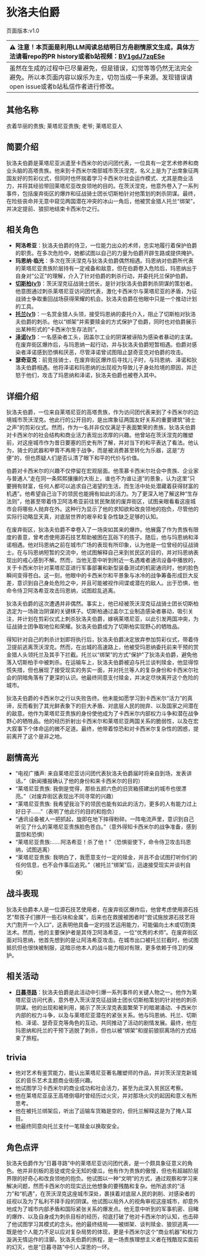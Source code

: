 # 狄洛夫伯爵
页面版本:v1.0
 

| :warning: 注意！本页面是利用LLM阅读总结明日方舟剧情原文生成，具体方法请看repo的PR history或者b站视频：[BV1gdJ7zqESe](https://www.bilibili.com/video/BV1gdJ7zqESe/)         |
|:----------------------------|
| 虽然在生成的过程中已尽量避免，但是错误，幻觉等等仍然无法完全避免。所以本页面内容以娱乐为主，切勿当成一手来源。发现错误请open issue或者b站私信作者进行修改。|



## 其他名称
衣着华丽的贵族; 莱塔尼亚贵族; 老爷; 莱塔尼亚人
## 简要介绍
狄洛夫伯爵是莱塔尼亚派遣至卡西米尔的访问团代表，一位具有一定艺术修养和商业头脑的高塔贵族。他来到卡西米尔南部城市茨沃涅克，名义上是为了出席象征两国友好的剪彩仪式，但同时也怀揣着学习卡西米尔社会运作模式、尤其是商业活力，并将其经验带回莱塔尼亚改良领地的目的。在茨沃涅克，他意外卷入了一系列事件，包括废弃街区的爆炸和征战骑士团长切斯柏针对他策划的刺杀阴谋。最终，在险些丧命并无意中窥见两国潜在冲突的冰山一角后，他被赏金猎人托兰“绑架”，并决定提前、狼狈地结束卡西米尔之行。
## 相关角色
-   **阿洛希亚**：狄洛夫伯爵的侍卫，一位能力出众的术师，忠实地履行着保护伯爵的职责。在多次危险中，她都试图以自己的力量为伯爵开辟生路或提供掩护。
-   **玛恩纳·临光**：多次在茨沃涅克与狄洛夫伯爵偶然相遇。玛恩纳对伯爵所代表的莱塔尼亚贵族阶层持有一定戒备和敌意，但在伯爵卷入危险后，玛恩纳出于自身对“公正”的理解，介入了针对伯爵的刺杀行动，并委托托兰保护伯爵。
-   **[切斯柏](../char_v3/extended_char_qie_si_bai.md)([v1](extended_char_qie_si_bai.md))**：茨沃涅克征战骑士团长，是针对狄洛夫伯爵刺杀阴谋的策划者。他意图通过刺杀莱塔尼亚访问团代表，激化卡西米尔与莱塔尼亚的矛盾，为征战骑士争取重回战场获得荣耀的机会。狄洛夫伯爵在他眼中只是一个推动计划的工具。
-   **[托兰](../char_v3/extended_char_tuo_lan.md)([v1](extended_char_tuo_lan.md))**：一名赏金猎人头领，接受玛恩纳的委托介入，阻止了切斯柏对狄洛夫伯爵的刺杀。他以“绑架”并索要赎金的方式保护了伯爵，同时也对伯爵展示出某种形式的“卡西米尔生存法则”。
-   **[泽诺](../char_v3/extended_char_ze_nuo.md)([v1](extended_char_ze_nuo.md))**：一名感染者工头，因盖尔工业的阴谋被诬陷为感染者暴动的主谋。在废弃街区爆炸后，与玛恩纳一起行动，并与狄洛夫伯爵短暂相遇。伯爵对感染者泽诺感到恐惧和厌恶，尽管泽诺曾试图阻止瑟奇亚克对伯爵的攻击。
-   **瑟奇亚克**：前竞技骑士，在废弃街区爆炸后寻找儿子时，与玛恩纳、泽诺和狄洛夫伯爵相遇。他将泽诺和玛恩纳的出现视为导致儿子身处险境的原因，并迁怒于他们，攻击了玛恩纳和泽诺，狄洛夫伯爵也被卷入其中。
## 详细介绍
狄洛夫伯爵，一位来自莱塔尼亚的高塔贵族，作为访问团代表来到了卡西米尔的边境城市茨沃涅克。他此行的公开目的，是出席象征两国友好关系的重要建筑“骑士之声”的剪彩仪式。然而，作为一名并非仅仅满足于表面繁荣的贵族，狄洛夫伯爵对卡西米尔的社会结构和商业活力表现出浓厚的兴趣。他曾站在茨沃涅克的雕塑前，对这座城市作为昔日要塞的历史有所了解，并对当下的和平表达了看法。他认为，骑士的武器和甲胄不再用于战争，而是被消费甚至转化为乐器，这是“方便”的，但也质疑人们是否认清了眼下和平的代价与价值。

伯爵对卡西米尔的兴趣不仅停留在宏观层面。他羡慕卡西米尔社会中贵族、企业家与普通人“走在同一条熙熙攘攘的大街上，谁也不为谁让道”的景象，认为这里“只要拥有财富，任何人都可以追求自己渴望的生活，而生活中处处潜藏着获得财富的机遇”。他希望自己治下的领民也能拥有如此的活力。为了更深入地了解这种“生存法则”，他甚至带着侍卫阿洛希亚前往贫民聚居的废弃街区，试图亲眼看看这座城市会将哪些人抛弃在外。这种行为显示了他的求知欲和改良领地的抱负，尽管他的实际行动略显天真，对底层世界的艰辛和复杂性缺乏足够的认知。

在废弃街区，狄洛夫伯爵不幸卷入了一场突如其来的爆炸。他展露了作为贵族有限度的善意，曾考虑使用源石技艺帮助被困在瓦砾下的孩子。随后，他与玛恩纳和泽诺相遇。他对玛恩纳之前在城市广场的表现有所印象，认为他是一位曾经的征战骑士。在与玛恩纳短暂的交流中，他试图解释自己来到贫民区的目的，并对玛恩纳表现出的戒心感到不解。然而，当他无意中听到附近一名遇难者通讯设备中播放的，关于卡西米尔针对莱塔尼亚进行军事部署和新型装备测试的机密通讯时，他的脸色瞬间变得苍白。这一刻，他眼中的卡西米尔和平景象与冰冷的战争筹备形成巨大反差，意识到自己身处危险之中，并且可能被视作间谍或潜在的敌人。出于恐惧，他命令侍卫阿洛希亚攻击玛恩纳，试图趁乱逃离。

狄洛夫伯爵的这次遭遇并非偶然。事实上，他已经被茨沃涅克征战骑士团长切斯柏选定为一场政治阴谋的关键棋子。切斯柏通过盖尔工业制造感染者暴动，吸引关注，并计划在剪彩仪式上刺杀狄洛夫伯爵，嫁祸莱塔尼亚，以此引发两国冲突，为征战骑士团争取地位和荣耀。狄洛夫伯爵成为了切斯柏实现野心的牺牲品。

得知针对自己的刺杀计划即将执行后，狄洛夫伯爵决定放弃参加剪彩仪式，带着侍卫提前逃离茨沃涅克。然而，在出城的高速路上，他被受玛恩纳委托前来干预的赏金猎人头领托兰及其手下拦截。托兰以“绑架”的方式“保护”了狄洛夫伯爵，避免他落入切斯柏手中被刺杀。在运输车上，狄洛夫伯爵被迫与托兰谈判赎金，他显得惊慌失措，但也展现了接受现实的务实一面，并对托兰等人的复杂身份和卡西米尔社会的阴暗角落有了更深的认识。他最终同意支付赎金，并决定尽快离开这个危险的城市。

狄洛夫伯爵的卡西米尔之行以失败告终。他未能如愿学习到卡西米尔“活力”的真谛，反而看到了其光鲜表象下的巨大矛盾、对底层人民的抛弃、以及国家之间潜在的敌意。他作为莱塔尼亚贵族的身份使他成为了卡西米尔内部权力斗争和潜在战争野心的牺牲品。他的经历折射出卡西米尔和莱塔尼亚两国关系的脆弱性，以及在宏大叙事下个体命运的微不足道。最终，他带着惊恐和对卡西米尔复杂性的困惑，提前离开了这个是非之地。
## 剧情高光
- “电视广播声: 来自莱塔尼亚访问团代表狄洛夫伯爵届时将亲自到场，发表讲话。”（新闻播报确认了他的身份和来卡西米尔的目的）
- “莱塔尼亚贵族: 我倒是觉得，那些五颜六色的旧货箱搭建出的城市也很漂亮。”（对废弃街区表现出不同寻常的兴趣）
- “莱塔尼亚贵族: 我希望我治下的领民也能有如此的活力，更多的人有能力过上好日子......”（表明了他此行的目的和抱负）
- “通讯设备被人一把抓起，旋即在地下摔得粉碎。一阵电流声里，意识到自己听见了什么的莱塔尼亚贵族脸色苍白。”（意外得知卡西米尔的战争准备，感到震惊和恐惧）
- “莱塔尼亚贵族:......阿洛希亚！杀了他！”（恐惧驱使下，命令侍卫攻击玛恩纳，试图逃离）
- “莱塔尼亚贵族: 我明白了，我愿意支付一定的赎金，并且不会试图打听你们的任何信息，也不会作事后追究。”（被托兰“绑架”后，迅速接受现实并谈判自保）
## 战斗表现
狄洛夫伯爵本人是一位源石技艺使用者，在废弃街区爆炸后，他曾考虑使用源石技艺“帮孩子们挪开一些石块和金属”，后来也在救援被困者时“尝试施放源石技艺将大门割开一个入口”，这表明他具备一定的技艺运用能力，可能偏向土木或切割类法术。然而，他的主要保护者是其侍卫阿洛希亚，一位“优秀的术师”。在废弃街区面对玛恩纳，他首先想到的是让阿洛希亚攻击。在城市出口被托兰拦截时，他试图抵抗但也很快被制服，这暗示他本人的战斗能力相对有限，更多依赖于侍卫的保护。
## 相关活动
-   **[日暮寻路](../stories/act12mini.md)**：狄洛夫伯爵是此活动中引爆一系列事件的关键人物之一。他作为莱塔尼亚访问代表，意外卷入茨沃涅克征战骑士团长切斯柏策划的针对他的刺杀阴谋。他的出现和被利用，揭示了茨沃涅克表面繁荣下的暗潮涌动、卡西米尔内部的权力斗争，以及与莱塔尼亚潜在的紧张关系。他与玛恩纳、托兰、切斯柏、泽诺、瑟奇亚克等角色的互动，共同推动了活动的剧情发展。最终，他在玛恩纳和托兰的干预下逃脱了刺杀，但也以被“绑架”和提前狼狈离场的方式结束了旅程。
## trivia
- 他对艺术有鉴赏能力，能认出莱塔尼亚著名雕塑师的作品，并对茨沃涅克新城区的音乐艺术主题商业街感兴趣。
- 他试图学习卡西米尔的商业成功和社会活力，甚至为此深入贫民区考察。
- 他在莱塔尼亚巫王高塔倒塌时曾经历过火灾，并对那场火灾的起因和意义有所思考。
- 他在被托兰绑架后，听出了运输车货箱是空的，但托兰解释这是为了掩人耳目。
- 他最终同意向托兰支付一笔赎金以换取安全。
## 角色点评
狄洛夫伯爵作为“日暮寻路”中的莱塔尼亚访问团代表，是一个颇具象征意义的角色。他并非刻板的恶徒或完全无知的傻瓜，他有作为贵族的傲慢，但也有超越阶层界限的好奇心和改良领地的抱负。他试图以一种“文明”的方式，通过观察和学习来解决问题，然而卡西米尔的现实远比他想象的要残酷和复杂。他所追求的“活力”和“机遇”，在茨沃涅克这座城市深处，裹挟着对底层人民的剥削、对感染者的歧视以及为了私利不择手段的阴谋。他试图以局外人的视角审视这座城市，却意外地成为了城市内部矛盾和国际紧张关系的爆发点。他无意中听到的军事机密、目睹的爆炸、以及自身成为刺杀目标的经历，彻底打破了他对卡西米尔的认知，也击碎了他试图学习其模式的念头。他的最终结局——被绑架、谈判赎金、狼狈逃离——既是他个人能力不足以应对复杂局势的体现，更是卡西米尔这个“商业机器”和权力漩涡无情运作的注脚。狄洛夫伯爵的旅程，是一场贵族理想主义者在残酷现实面前的幻灭，也是“日暮寻路”中引人深思的一环。